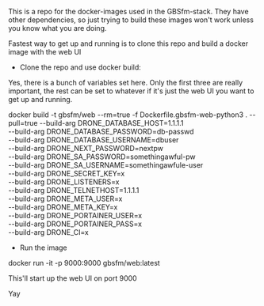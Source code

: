 This is a repo for the docker-images used in the GBSfm-stack. They have other dependencies, so just trying to build these images won't work unless you know what you are doing.

Fastest way to get up and running is to clone this repo and build a docker image with the web UI

* Clone the repo and use docker build:

Yes, there is a bunch of variables set here. Only the first three are really important, the rest can be set to whatever if it's just the web UI you want to get up and running.

docker build -t gbsfm/web --rm=true -f Dockerfile.gbsfm-web-python3 . --pull=true --build-arg DRONE_DATABASE_HOST=1.1.1.1 \
--build-arg DRONE_DATABASE_PASSWORD=db-passwd \
--build-arg DRONE_DATABASE_USERNAME=dbuser \
--build-arg DRONE_NEXT_PASSWORD=nextpw \
--build-arg DRONE_SA_PASSWORD=somethingawful-pw \
--build-arg DRONE_SA_USERNAME=somethingawfule-user \
--build-arg DRONE_SECRET_KEY=x \
--build-arg DRONE_LISTENERS=x \
--build-arg DRONE_TELNETHOST=1.1.1.1 \
--build-arg DRONE_META_USER=x \
--build-arg DRONE_META_KEY=x \
--build-arg DRONE_PORTAINER_USER=x \
--build-arg DRONE_PORTAINER_PASS=x \
--build-arg DRONE_CI=x

* Run the image

docker run -it -p 9000:9000 gbsfm/web:latest

This'll start up the web UI on port 9000

Yay
